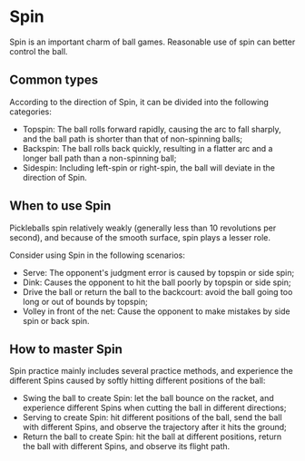 # Spin

Spin is an important charm of ball games. Reasonable use of spin can better control the ball.

## Common types

According to the direction of Spin, it can be divided into the following categories:

* Topspin: The ball rolls forward rapidly, causing the arc to fall sharply, and the ball path is shorter than that of non-spinning balls;
* Backspin: The ball rolls back quickly, resulting in a flatter arc and a longer ball path than a non-spinning ball;
* Sidespin: Including left-spin or right-spin, the ball will deviate in the direction of Spin.

## When to use Spin

Pickleballs spin relatively weakly (generally less than 10 revolutions per second), and because of the smooth surface, spin plays a lesser role.

Consider using Spin in the following scenarios:

* Serve: The opponent's judgment error is caused by topspin or side spin;
* Dink: Causes the opponent to hit the ball poorly by topspin or side spin;
* Drive the ball or return the ball to the backcourt: avoid the ball going too long or out of bounds by topspin;
* Volley in front of the net: Cause the opponent to make mistakes by side spin or back spin.

## How to master Spin

Spin practice mainly includes several practice methods, and experience the different Spins caused by softly hitting different positions of the ball:

* Swing the ball to create Spin: let the ball bounce on the racket, and experience different Spins when cutting the ball in different directions;
* Serving to create Spin: hit different positions of the ball, send the ball with different Spins, and observe the trajectory after it hits the ground;
* Return the ball to create Spin: hit the ball at different positions, return the ball with different Spins, and observe its flight path.